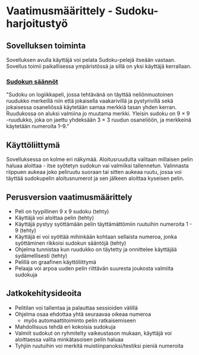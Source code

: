 # Vaatimusmäärittely - Sudoku-harjoitustyö

## Sovelluksen toiminta
Sovelluksen avulla käyttäjä voi pelata Sudoku-pelejä itseään vastaan. Sovellus toimii paikallisessa ympäristössä ja sillä on yksi käyttäjä kerrallaan. 

### [Sudokun säännöt](https://fi.wikipedia.org/wiki/Sudoku)
"Sudoku on logiikkapeli, jossa tehtävänä on täyttää neliönmuotoinen ruudukko merkeillä niin että jokaisella vaakarivillä ja pystyrivillä sekä jokaisessa osaneliössä käytetään samaa merkkiä tasan yhden kerran. Ruudukossa on aluksi valmiina jo muutama merkki. Yleisin sudoku on 9 × 9 -ruudukko, joka on jaettu yhdeksään 3 × 3 ruudun osaneliöön, ja merkkeinä käytetään numeroita 1–9."

## Käyttöliittymä
Sovelluksessa on kolme eri näkymää. Aloitusruudulta valitaan millaisen pelin haluaa aloittaa - itse syötetyn sudokun vai valmiiksi tallennetun. Valinnasta riippuen aukeaa joko peliruutu suoraan tai sitten aukeaa ruutu, jossa voi täyttää sudokupelin aloitusnumerot ja sen jälkeen aloittaa kyseisen pelin.

## Perusversion vaatimusmäärittely
- Peli on tyypillinen 9 x 9 sudoku (tehty)
- Käyttäjä voi aloittaa pelin (tehty)
- Käyttäjä pystyy syöttämään pelin täyttämättömiin ruutuihin numeroita 1 - 9 (tehty)
- Käyttäjä ei voi syöttää mihinkään kohtaan sellaista numeroa, jonka syöttäminen rikkoisi sudokun sääntöjä (tehty)
- Ohjelma tunnistaa kun ruudukko on täytetty ja onnittelee käyttäjää sydämellisesti (tehty)
- Pelillä on graafinen käyttöliittymä
- Pelaaja voi arpoa uuden pelin riittävän suuresta joukosta valmiita sudokuja

## Jatkokehitysideoita
- Pelitilan voi tallentaa ja palauttaa sessioiden välillä
- Ohjelma osaa ehdottaa yhtä seuraavaa oikeaa numeroa
  - myös automaattitoiminto pelin ratkaisemiseen
- Mahdollisuus tehdä eri kokoisia sudokuja
- Valmiit sudokut on ryhmitelty vaikeustason mukaan, käyttäjä voi aloittaessa valita minkätasoisen pelin haluaa
- Tyhjiin ruutuihin voi merkitä muistiinpanoksi/testiksi pieniä numeroita
